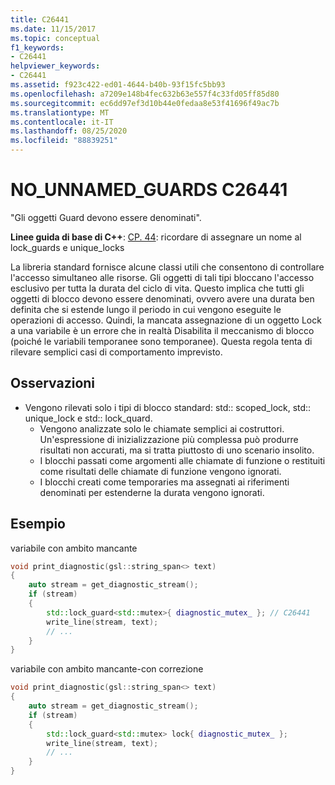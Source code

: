 ```yaml
---
title: C26441
ms.date: 11/15/2017
ms.topic: conceptual
f1_keywords:
- C26441
helpviewer_keywords:
- C26441
ms.assetid: f923c422-ed01-4644-b40b-93f15fc5bb93
ms.openlocfilehash: a7209e148b4fec632b63e557f4c33fd05ff85d80
ms.sourcegitcommit: ec6dd97ef3d10b44e0fedaa8e53f41696f49ac7b
ms.translationtype: MT
ms.contentlocale: it-IT
ms.lasthandoff: 08/25/2020
ms.locfileid: "88839251"
---
```

# <a name="c26441-no_unnamed_guards"></a>NO_UNNAMED_GUARDS C26441

"Gli oggetti Guard devono essere denominati".

**Linee guida di base di C++**: [CP. 44](https://github.com/isocpp/CppCoreGuidelines/blob/master/CppCoreGuidelines.md#cp44-remember-to-name-your-lock_guards-and-unique_locks): ricordare di assegnare un nome al lock_guards e unique_locks

La libreria standard fornisce alcune classi utili che consentono di controllare l'accesso simultaneo alle risorse. Gli oggetti di tali tipi bloccano l'accesso esclusivo per tutta la durata del ciclo di vita. Questo implica che tutti gli oggetti di blocco devono essere denominati, ovvero avere una durata ben definita che si estende lungo il periodo in cui vengono eseguite le operazioni di accesso. Quindi, la mancata assegnazione di un oggetto Lock a una variabile è un errore che in realtà Disabilita il meccanismo di blocco (poiché le variabili temporanee sono temporanee). Questa regola tenta di rilevare semplici casi di comportamento imprevisto.

## <a name="remarks"></a>Osservazioni

- Vengono rilevati solo i tipi di blocco standard: std:: scoped_lock, std:: unique_lock e std:: lock_quard.
  - Vengono analizzate solo le chiamate semplici ai costruttori. Un'espressione di inizializzazione più complessa può produrre risultati non accurati, ma si tratta piuttosto di uno scenario insolito.
  - I blocchi passati come argomenti alle chiamate di funzione o restituiti come risultati delle chiamate di funzione vengono ignorati.
  - I blocchi creati come temporaries ma assegnati ai riferimenti denominati per estenderne la durata vengono ignorati.

## <a name="example"></a>Esempio

variabile con ambito mancante

```cpp
void print_diagnostic(gsl::string_span<> text)
{
    auto stream = get_diagnostic_stream();
    if (stream)
    {
        std::lock_guard<std::mutex>{ diagnostic_mutex_ }; // C26441
        write_line(stream, text);
        // ...
    }
}
```

variabile con ambito mancante-con correzione

```cpp
void print_diagnostic(gsl::string_span<> text)
{
    auto stream = get_diagnostic_stream();
    if (stream)
    {
        std::lock_guard<std::mutex> lock{ diagnostic_mutex_ };
        write_line(stream, text);
        // ...
    }
}
```

